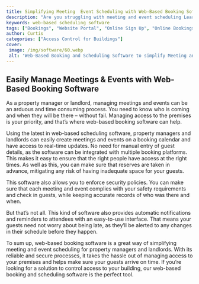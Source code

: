 ```yaml
---
title: Simplifying Meeting  Event Scheduling with Web-Based Booking Software
description: "Are you struggling with meeting and event scheduling Learn about how web-based booking software can help simplify the process and make your life easier"
keywords: web-based scheduling software
tags: ["Bookings", "Website Portal", "Online Sign Up", "Online Bookings", "Tech"]
author: Curtis
categories: ["Access Control for Buildings"]
cover: 
 image: /img/software/60.webp
 alt: 'Web-Based Booking and Scheduling Software to simplify Meeting and Event Scheduling'
---
```

## Easily Manage Meetings & Events with Web-Based Booking Software

As a property manager or landlord, managing meetings and events can be an arduous and time consuming process. You need to know who is coming and when they will be there – without fail. Managing access to the premises is your priority, and that’s where web-based booking software can help.

Using the latest in web-based scheduling software, property managers and landlords can easily create meetings and events on a booking calendar and have access to real-time updates. No need for manual entry of guest details, as the software can be integrated with multiple booking platforms. This makes it easy to ensure that the right people have access at the right times. As well as this, you can make sure that reserves are taken in advance, mitigating any risk of having inadequate space for your guests.

This software also allows you to enforce security policies. You can make sure that each meeting and event complies with your safety requirements and check in guests, while keeping accurate records of who was there and when.

But that’s not all. This kind of software also provides automatic notifications and reminders to attendees with an easy-to-use interface. That means your guests need not worry about being late, as they’ll be alerted to any changes in their schedule before they happen.

To sum up, web-based booking software is a great way of simplifying meeting and event scheduling for property managers and landlords. With its reliable and secure processes, it takes the hassle out of managing access to your premises and helps make sure your guests arrive on time. If you’re looking for a solution to control access to your building, our web-based booking and scheduling software is the perfect tool.
